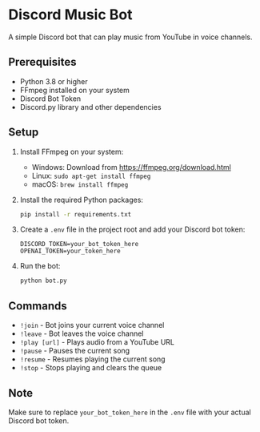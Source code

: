 # Discord Music Bot

A simple Discord bot that can play music from YouTube in voice channels.

## Prerequisites

- Python 3.8 or higher
- FFmpeg installed on your system
- Discord Bot Token
- Discord.py library and other dependencies

## Setup

1. Install FFmpeg on your system:
   - Windows: Download from https://ffmpeg.org/download.html
   - Linux: `sudo apt-get install ffmpeg`
   - macOS: `brew install ffmpeg`

2. Install the required Python packages:
   ```bash
   pip install -r requirements.txt
   ```

3. Create a `.env` file in the project root and add your Discord bot token:
   ```
   DISCORD_TOKEN=your_bot_token_here
   OPENAI_TOKEN=your_token_here
   ```

4. Run the bot:
   ```bash
   python bot.py
   ```

## Commands

- `!join` - Bot joins your current voice channel
- `!leave` - Bot leaves the voice channel
- `!play [url]` - Plays audio from a YouTube URL
- `!pause` - Pauses the current song
- `!resume` - Resumes playing the current song
- `!stop` - Stops playing and clears the queue

## Note

Make sure to replace `your_bot_token_here` in the `.env` file with your actual Discord bot token. 
